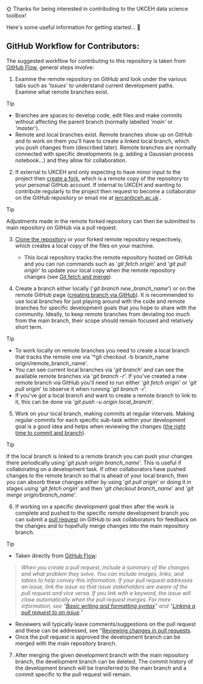 🌞 Thanks for being interested in contributing to the UKCEH data science toolbox! 

Here's some useful information for getting started... 🌱

## GitHub Workflow for Contributors:
The suggested workflow for contributing to this repository is taken from [GitHub Flow](https://docs.github.com/en/get-started/using-github/github-flow), general steps involve:

1. Examine the remote repository on GitHub and look under the various tabs such as '*Issues*'  to understand current development paths.  Examine what remote branches exist. 
	
> [!TIP] 
> - Branches are spaces to develop code, edit files and make commits without affecting the parent branch (normally labelled *'main'* or *'master'*). 
> - Remote and local branches exist. Remote branches show up on GitHub and to work on them you'll have to create a linked local branch, which you push changes from (described later). Remote branches are normally connected with specific developments (e.g. adding a Gaussian process notebook...) and they allow for collaboration. 

2. If external to UKCEH and only expecting to have minor input to the project then [create a fork](https://docs.github.com/en/pull-requests/collaborating-with-pull-requests/working-with-forks/fork-a-repo), which is a remote copy of the repository to your personal GitHub account. If internal to UKCEH and wanting to contribute regularly to the project then request to become a collaborator on the GitHub repository or email me at jercar@ceh.ac.uk .

> [!TIP] 
> Adjustments made in the remote forked repository can then be submitted to main repository on GitHub via a pull request.

3. [Clone the repository](https://docs.github.com/en/repositories/creating-and-managing-repositories/cloning-a-repository?tool=webui) or your forked remote repository respectively, which creates a local copy of the files on your machine. 
	- This local repository tracks the remote repository hosted on GitHub and you can run commands such as '*git fetch origin*' and '*git pull origin*' to update your local copy when the remote repository changes (see [Git fetch and merge](https://longair.net/blog/2009/04/16/git-fetch-and-merge/)).

4. Create a branch either locally ('*git branch new_branch_name*') or on the remote GitHub page ([creating branch via GitHub](https://docs.github.com/en/pull-requests/collaborating-with-pull-requests/proposing-changes-to-your-work-with-pull-requests/creating-and-deleting-branches-within-your-repository)). It is recommended to use local branches for just playing around with the code and remote branches for specific development goals that you hope to share with the community. Ideally, to keep remote branches from deviating too much from the main branch, their scope should remain focused and relatively short term.  

> [!TIP] 
> - To work locally on remote branches you need to create a local branch that tracks the remote one via '*git checkout -b branch_name origin/remote_branch_name'. 
> - You can see current local branches via '*git branch*' and can see the available remote branches via '*git branch -r*'. If you've created a new remote branch via GitHub you'll need to run either '*git fetch origin*' or '*git pull origin*' to observe it when running '*git branch -r*'. 
> - If you've got a local branch and want to create a remote branch to link to it, this can be done via '*git push -u origin local_branch*'.

5. Work on your local branch, making commits at regular intervals. Making regular commits for each specific sub-task within your development goal is a good idea and helps when reviewing the changes ([the right time to commit and branch](https://blog.scottlogic.com/2019/12/19/source-control-when.html#:~:text=Generally%20create%20a%20branch%20for,wherever%20it%20needs%20to%20go.)). 
> [!TIP] 
> If the local branch is linked to a remote branch you can push your changes there periodically using '*git push origin branch_name*'. This is useful if collaborating on a development task. If other collaborators have pushed changes to the remote branch so that is ahead of your local branch, then you can absorb these changes either by using '*git pull origin*' or doing it in stages using '*git fetch origin*' and then '*git checkout branch_name*' and '*git merge origin/branch_name*'. 

6. If working on a specific development goal then after the work is complete and pushed to the specific remote development branch you can submit a [pull request](https://docs.github.com/en/pull-requests/collaborating-with-pull-requests/proposing-changes-to-your-work-with-pull-requests/creating-a-pull-request) on GitHub to ask collaborators for feedback on the changes and to hopefully merge changes into the main repository branch. 

> [!TIP] 
>- Taken directly from [GitHub Flow](https://docs.github.com/en/get-started/using-github/github-flow): 
>>*When you create a pull request, include a summary of the changes and what problem they solve. You can include images, links, and tables to help convey this information. If your pull request addresses an issue, link the issue so that issue stakeholders are aware of the pull request and vice versa. If you link with a keyword, the issue will close automatically when the pull request merges. For more information, see "[Basic writing and formatting syntax](https://docs.github.com/en/get-started/writing-on-github/getting-started-with-writing-and-formatting-on-github/basic-writing-and-formatting-syntax)" and "[Linking a pull request to an issue](https://docs.github.com/en/issues/tracking-your-work-with-issues/linking-a-pull-request-to-an-issue)."*
>- Reviewers will typically leave comments/suggestions on the pull request and these can be addressed, see "[Reviewing changes in pull requests](https://docs.github.com/en/pull-requests/collaborating-with-pull-requests/reviewing-changes-in-pull-requests).
>- Once the pull request is approved the development branch can be merged with the main repository branch.  

7. After merging the given development branch with the main repository branch, the development branch can be deleted. The commit history of the development branch will be transferred to the main branch and a commit specific to the pull request will remain. 